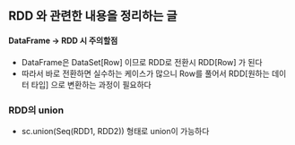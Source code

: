 ## RDD 와 관련한 내용을 정리하는 글

#### DataFrame -> RDD 시 주의할점
- DataFrame은 DataSet[Row] 이므로 RDD로 전환시 RDD[Row] 가 된다
- 따라서 바로 전환하면 실수하는 케이스가 많으니 Row를 풀어서 RDD[원하는 데이터 타입] 으로 변환하는 과정이 필요하다

### RDD의 union
- sc.union(Seq(RDD1, RDD2)) 형태로 union이 가능하다
